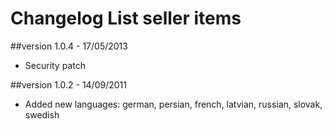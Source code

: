 Changelog List seller items
===========================

##version 1.0.4 - 17/05/2013

* Security patch

##version 1.0.2 - 14/09/2011

* Added new languages: german, persian, french, latvian, russian, slovak, swedish
